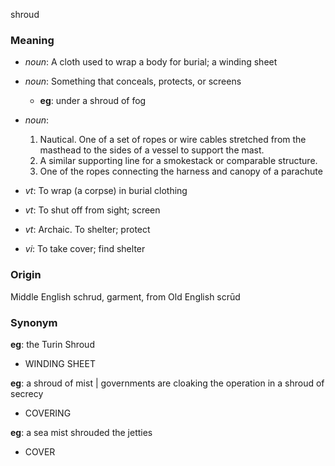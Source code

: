shroud
### Meaning
+ _noun_: A cloth used to wrap a body for burial; a winding sheet
+ _noun_: Something that conceals, protects, or screens
    + __eg__: under a shroud of fog
+ _noun_:
   1. Nautical. One of a set of ropes or wire cables stretched from the masthead to the sides of a vessel to support the mast.
   2. A similar supporting line for a smokestack or comparable structure.
   3. One of the ropes connecting the harness and canopy of a parachute

+ _vt_: To wrap (a corpse) in burial clothing
+ _vt_: To shut off from sight; screen
+ _vt_: Archaic. To shelter; protect
+ _vi_: To take cover; find shelter

### Origin

Middle English schrud, garment, from Old English scrūd

### Synonym

__eg__: the Turin Shroud

+ WINDING SHEET

__eg__: a shroud of mist | governments are cloaking the operation in a shroud of secrecy

+ COVERING

__eg__: a sea mist shrouded the jetties

+ COVER


